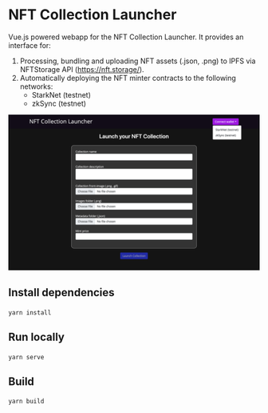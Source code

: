 # NFT Collection Launcher
Vue.js powered webapp for the NFT Collection Launcher. It provides an interface for:

1. Processing, bundling and uploading NFT assets (.json, .png) to IPFS via NFTStorage API (https://nft.storage/). 
2. Automatically deploying the NFT minter contracts to the following networks:
   - StarkNet (testnet)
   - zkSync (testnet)


![NFT Collection Launcher](/nft-collection-launcher.png?raw=true "NFT Collection Launcher")

## Install dependencies

`yarn install`

## Run locally

`yarn serve`

## Build

`yarn build`

